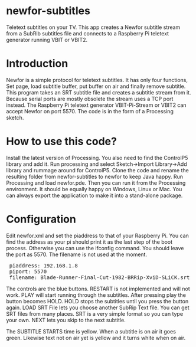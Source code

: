 # newfor-subtitles
Teletext subtitles on your TV. This app creates a Newfor subtitle stream from a SubRib subtitles file and connects to a Raspberry Pi teletext generator running VBIT or VBIT2.

Introduction
============
Newfor is a simple protocol for teletext subtitles. It has only four functions, Set page, load subtitle buffer, put buffer on air and finally remove subtitle. This program takes an SRT subtitle file and creates a subtitle stream from it. Because serial ports are mostly obsolete the stream uses a TCP port instead. The Raspberry Pi teletext generator VBIT-Pi-Stream or VBIT2 can accept Newfor on port 5570. The code is in the form of a Processing sketch.

How to use this code?
=====================
Install the latest version of Processing. You also need to find the ControlP5 library and add it. Run processing and select Sketch->Import Library->Add library and rummage around for ControlP5. Clone the code and rename the resulting folder from newfor-subtitles to newfor to keep Java happy. Run Processing and load newfor.pde. Then you can run it from the Processing environment. It should be equally happy on Windows, Linux or Mac. You can always export the application to make it into a stand-alone package.

Configuration
=============
Edit newfor.xml and set the piaddress to that of your Raspberry Pi. You can find the address as your pi should print it as the last step of the boot process. Otherwise you can use the ifconfig command. You should leave the port as 5570. The filename is not used at the moment.
<pre>
 piaddress: 192.168.1.8
 piport: 5570
 filename: Blade-Runner-Final-Cut-1982-BRRip-XviD-SLiCK.srt
</pre>
The controls are the blue buttons. RESTART is not implemented and will not work. PLAY will start running through the subtitles. After pressing play the button becomes HOLD. HOLD stops the subtitles until you press the button again. LOAD SRT File lets you choose another SubRip Text file. You can get SRT files from many places. SRT is a very simple format so you can type your own. NEXT lets you skip to the next subtitle.

The SUBTITLE STARTS time is yellow. When a subtitle is on air it goes green. Likewise text not on air yet is yellow and it turns white when on air. 
